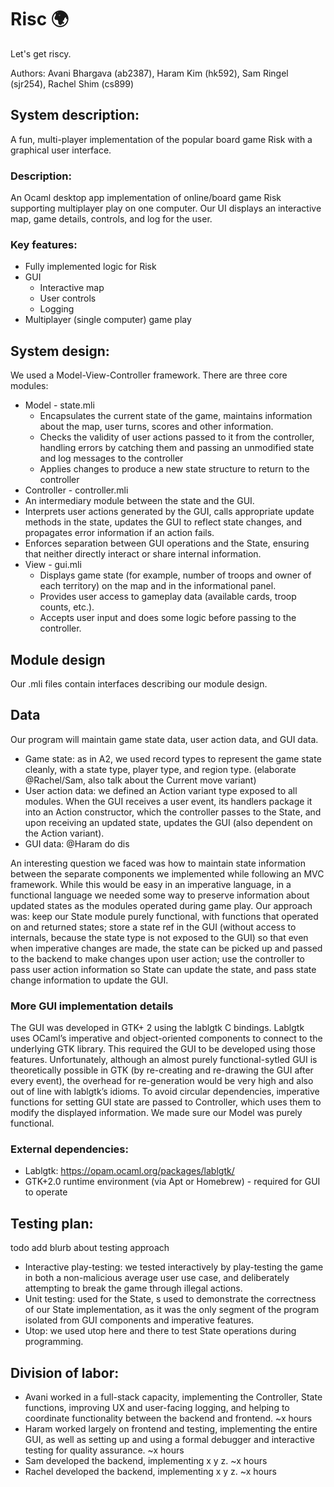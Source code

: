 # Risc :earth_africa:
Let's get riscy.

Authors: Avani Bhargava (ab2387), Haram Kim (hk592), Sam Ringel (sjr254), Rachel Shim (cs899)

## System description:
A fun, multi-player implementation of the popular board game Risk with a graphical user interface.

### Description:
An Ocaml desktop app implementation of online/board game Risk supporting multiplayer  play on one computer. Our UI displays an interactive map, game details, controls, and log for the user.

### Key features:
- Fully implemented logic for Risk
- GUI
  - Interactive map
  - User controls
  - Logging
- Multiplayer (single computer) game play

## System design:
We used a Model-View-Controller framework. There are three core modules:
- Model - state.mli
  - Encapsulates the current state of the game, maintains information about the map, user turns, scores and other information.
  - Checks the validity of user actions passed to it from the controller, handling errors by catching them and passing an unmodified state and log messages to the controller
  - Applies changes to produce a new state structure to return to the controller
-  Controller - controller.mli
  - An intermediary module between the state and the GUI.
  - Interprets user actions generated by the GUI, calls appropriate update methods in the state, updates the GUI to reflect state changes, and propagates error information if an action fails.
  - Enforces separation between GUI operations and the State, ensuring that neither directly interact or share internal information.
- View - gui.mli
  - Displays game state (for example, number of troops and owner of each territory) on the map and in the informational panel.
  - Provides user access to gameplay data (available cards, troop counts, etc.).
  - Accepts user input and does some logic before passing to the controller.

## Module design
Our .mli files contain interfaces describing our module design.

## Data
Our program will maintain game state data, user action data, and GUI data.

- Game state: as in A2, we used record types to represent the game state cleanly, with a state type, player type, and region type. (elaborate @Rachel/Sam, also talk about the Current move variant)
- User action data: we defined an Action variant type exposed to all modules. When the GUI receives a user event, its handlers package it into an Action constructor, which the controller passes to the State, and upon receiving an updated state, updates the GUI (also dependent on the Action variant).
- GUI data: @Haram do dis

An interesting question we faced was how to maintain state information between the separate components we implemented while following an MVC framework. While this would be easy in an imperative language, in a functional language we needed some way to preserve information about updated states as the modules operated during game play. Our approach was: keep our State module purely functional, with functions that operated on and returned states; store a state ref in the GUI (without access to internals, because the state type is not exposed to the GUI) so that even when imperative changes are made, the state can be picked up and passed to the backend to make changes upon user action; use the controller to pass user action information so State can update the state, and pass state change information to update the GUI.

### More GUI implementation details
The GUI was developed in GTK+ 2 using the lablgtk C bindings.
Lablgtk uses OCaml’s imperative and object-oriented components to connect to the underlying GTK library. This required the GUI to be developed using those features. Unfortunately, although an almost purely functional-sytled GUI is theoretically possible in GTK (by re-creating and re-drawing the GUI after every event), the overhead for re-generation would be very high and also out of line with lablgtk’s idioms.
To avoid circular dependencies, imperative functions for setting GUI state are passed to Controller, which uses them to modify the displayed information. We made sure our Model was purely functional.


### External dependencies:
- Lablgtk: https://opam.ocaml.org/packages/lablgtk/
- GTK+2.0 runtime environment (via Apt or Homebrew) - required for  GUI to operate

## Testing plan:
todo add blurb about testing approach
- Interactive play-testing: we tested interactively by play-testing the game in both a non-malicious average user use case, and deliberately attempting to break the game through illegal actions.
- Unit testing: used for the State, s used to demonstrate the correctness of our State implementation, as it was the only segment of the program isolated from GUI components and imperative features.
- Utop: we used utop here and there to test State operations during programming.

## Division of labor:
- Avani worked in a full-stack capacity, implementing the Controller, State functions, improving UX and user-facing logging, and helping to coordinate functionality between the backend and frontend. ~x hours
- Haram worked largely on frontend and testing, implementing the entire GUI, as well as setting up and using a formal debugger and interactive testing for quality assurance. ~x hours
- Sam developed the backend, implementing x y z. ~x hours
- Rachel developed the backend, implementing x y z. ~x hours
